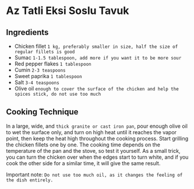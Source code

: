 # Az Tatli Eksi Soslu Tavuk
## Ingredients
- Chicken fillet `1 kg, preferably smaller in size, half the size of regular fillets is good`
- Sumac `1-1.5 tablespoon, add more if you want it to be more sour`
- Red pepper flakes `1 tablespoon`
- Cumin `2-3 teaspoons`
- Sweet paprika `1 tablespoon`
- Salt `3-4 teaspoons`
- Olive oil `enough to cover the surface of the chicken and help the spices stick, do not use too much`

## Cooking Technique
In a large, wide, and `thick granite or cast iron pan`, pour enough olive oil to wet the surface only, and turn on high heat until it reaches the vapor point, then keep the heat high throughout the cooking process.
Start grilling the chicken fillets one by one. The cooking time depends on the temperature of the pan and the stove, so test it yourself. As a small trick, you can turn the chicken over when the edges start to turn white, and if you cook the other side for a similar time, it will give the same result.

Important note: `Do not use too much oil, as it changes the feeling of the dish entirely.`
